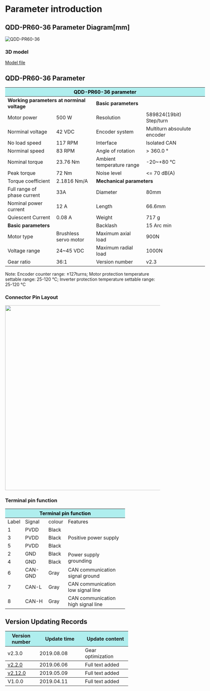 # Parameter introduction 
## QDD-PR60-36 Parameter Diagram[mm]
![QDD-PR60-36]( ../../img/QDD_PR60-36_v2_3三视图.png ) 
### 3D model 
[Model file]( ../../3DModel/QDD_PR60-36_v2_3.step.zip )


## QDD-PR60-36 Parameter

<table style="width:650px"><thead><tr><th colspan="4" style="background: PaleTurquoise; color: black;">QDD-PR60-36 parameter</th></tr></thead><tbody><tr><td colspan="2"><b>Working parameters at norminal voltage</b></td><td colspan="2"><b>Basic parameters</b></td></tr><tr><td style="width:175px">Motor power</td><td style="width:135px">500 W</td><td style="width:130px">Resolution</td><td style="width:220px">589824(19bit) Step/turn</td></tr><tr><td>Norminal voltage</td><td>42 VDC</td><td style="width:130px">Encoder system</td><td style="width:220px">Multiturn absoulute encoder</td></tr><tr><td>No load speed</td><td>117 RPM</td><td>Interface</td><td>Isolated CAN</td></tr><tr><td>Norminal speed</td><td>83 RPM</td><td>Angle of rotation</td><td>> 360.0 °</td></tr><tr><td>Nominal torque</td><td>23.76 Nm</td><td>Ambient temperature range</td><td>-20~+80 °C</td></tr><td>Peak torque</td><td>72 Nm</td><td>Noise level</td><td><= 70 dB(A)</td></tr><tr><td>Torque coefficient</td><td>2.1816 Nm/A</td><td colspan="2"><b>Mechanical parameters</b></td></tr><tr><td>Full range of phase current</td><td>33A</td><td style="width:175px">Diameter</td><td style="width:175px">80mm</td></tr><tr><td>Nominal power current</td><td>12 A</td><td>Length</td><td>66.6mm</td></tr><tr><td>Quiescent Current</td><td>0.08 A</td><td>Weight</td><td>717 g</td></tr> <tr><td colspan="2"><b>Basic parameters</b></td><td>Backlash</td><td>15 Arc min</td></tr><tr><td>Motor type</td><td>Brushless servo motor</td><td>Maximum axial load</td><td>900N</td></tr><tr><td>Voltage range</td><td>24~45 VDC</td><td>Maximum radial load</td><td>1000N</td></tr><tr><td>Gear ratio</td><td>36:1</td><td>Version number</td><td>v2.3</td></tr></tbody></table>

 Note: Encoder counter range: ±127turns; Motor protection temperature settable range: 25-120 °C; Inverter protection temperature settable range: 25-120 °C


### Connector Pin Layout

<img src="../../img/配线2-2.png" style="width:600px">

### Terminal pin function

<table class="tableizer-table" style="width:390px">
 <thead><tr class="tableizer-firstrow"><th colspan="4" style="background: PaleTurquoise; color: black;">Terminal pin function</th></tr></thead><tbody><tr><td>Label</td><td>Signal</td><td>colour</td><td>Features </td></tr><tr><td>1</td><td>PVDD</td><td>Black</td><td rowspan="3">Positive power supply </td></tr><tr><td>3</td><td>PVDD</td><td>Black</td></tr><tr><td>5</td><td>PVDD</td><td>Black</td></tr><tr><td>2</td><td>GND</td><td>Black</td> <td rowspan="2">Power supply grounding</td></tr><tr><td>4</td><td>GND</td><td>Black</td></tr><tr><td>6</td><td>CAN-GND</td><td>Gray</td><td>CAN communication signal ground</td></tr><tr><td>7</td><td>CAN-L</td><td>Gray</td><td>CAN communication low signal line</td></tr><tr><td>8</td><td>CAN-H</td><td>Gray</td><td>CAN communication high signal line</td></tr></tbody></table>
 </tbody></table>


## Version Updating Records


<table style="width:400px"><thead><tr style="background:PaleTurquoise"><th style="width:100px">Version number</th><th style="width:150px">Update time</th><th style="width:150px">Update content</th></tr></thead><tbody><tr><td>v2.3.0</td><td>2019.08.08</td><td>Gear optimization</th></tr></thead><tbody><tr><td><a href="http://wiki.mintasca.com/wiki/en/index.html#!pages/QDD-PR60-36_v2_2.md">v2.2.0 </a></td><td>2019.06.06</td><td>Full text added</th></tr></thead><tbody><tr><td><a href="http://wiki.mintasca.com/wiki/en/index.html#!pages/QDD-PR60-36_v2_12.md">v2.12.0 </a></td><td>2019.05.09</td><td>Full text added</th></tr></thead><tbody><tr><td>V1.0.0</td><td>2019.04.11</td><td>Full text added</td></tbody></table>
